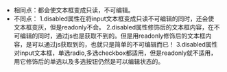 - 相同点：都会使文本框变成只读，不可编辑。
- 不同点：
    1.disabled属性在将input文本框变成只读不可编辑的同时，还会使文本框变灰，但是readonly不会。
    2.disabled属性修饰后的文本框内容，在不可编辑的同时，通过js也是获取不到的。但是用readonly修饰后的文本框内容，是可以通过js获取到的，也就只是简单的不可编辑而已！
    3.disabled属性对input文本框，单选radio,多选checkbox都适用，但是readonly就不适用，用它修饰后的单选以及多选按钮仍然是可以编辑状态的。